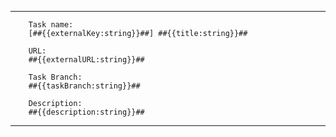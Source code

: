 ---------------------------------------------------------------------------------------------------------------------------------------

        Task name:
        [##{{externalKey:string}}##] ##{{title:string}}##

        URL:
        ##{{externalURL:string}}##

        Task Branch:
        ##{{taskBranch:string}}##

        Description:
        ##{{description:string}}##

---------------------------------------------------------------------------------------------------------------------------------------
